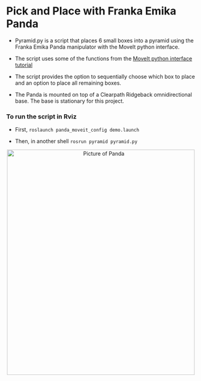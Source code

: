 # Pick and Place with Franka Emika Panda

- Pyramid.py is a script that places 6 small boxes into a pyramid using the Franka Emika Panda manipulator with the MoveIt python interface.

- The script uses some of the functions from the [MoveIt python interface tutorial](https://github.com/ros-planning/moveit_tutorials/blob/melodic-devel/doc/move_group_python_interface/scripts/move_group_python_interface_tutorial.py)

- The script provides the option to sequentially choose which box to place and an option to place all remaining boxes. 

- The Panda is mounted on top of a Clearpath Ridgeback omnidirectional base. The base is stationary for this project.

### To run the script in Rviz

- First, `roslaunch panda_moveit_config demo.launch`

- Then, in another shell `rosrun pyramid pyramid.py`

<p align = "center">
 <img src="https://user-images.githubusercontent.com/20496918/184697670-c8b0e584-da03-41b7-ae52-ba7c8c33ecdf.png" alt="Picture of Panda" class="center" width="500" height="600"> 
 <p/>

